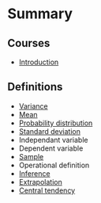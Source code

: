 # Summary

## Courses

* [Introduction](README.md)

## Definitions

* [Variance](first-question.md)
* [Mean](second-question.md)
* [Probability distribution](probability-distribution.md)
* [Standard deviation](standard-deviation.md)
* Independant variable
* Dependent variable
* [Sample](sample.md)
* Operational definition
* [Inference](inference.md)
* [Extrapolation](extrapolation.md)
* [Central tendency](central-tendency.md)

